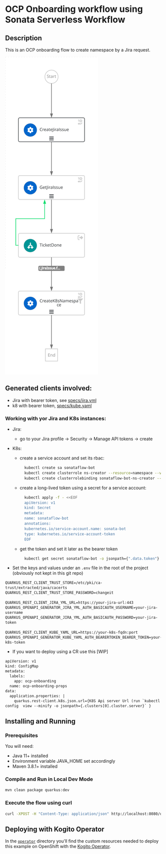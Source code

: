 # OCP Onboarding workflow using Sonata Serverless Workflow

## Description

This is an OCP onboarding flow to create namespace by a Jira request.

![SWF VIZ](https://raw.githubusercontent.com/ederign/ocp-onboarding-swf/patch-1/src/main/resources/ocp-onboarding.svg)


## Generated clients involved:
- Jira with bearer token, see [specs/jira.yml](src/main/resources/specs/jira.yml)
- k8 with bearer token, [specs/kube.yaml](src/main/resources/specs/kube.yaml)

### Working with yor Jira and K8s instances:
- Jira:
  - go to your Jira profile -> Security -> Manage API tokens -> create
- K8s:
  - create a service account and set its rbac:
    ```sh
      kubectl create sa sonataflow-bot
      kubectl create clusterrole ns-creator --resource=namespace --verb=get,list,create
      kubectl create clusterrolebinding sonataflow-bot-ns-creator --clusterrole=ns-creator --user=sonataflow-bot
    ```
  - create a long-lived token using a secret for a service account:
    ```sh
      kubectl apply -f - <<EOF
      apiVersion: v1
      kind: Secret
      metadata:
      name: sonataflow-bot
      annotations:
      kubernetes.io/service-account.name: sonata-bot
      type: kubernetes.io/service-account-token
      EOF
    ```
  - get the token and set it later as the bearer token
    ```sh
      kubectl get secret sonataflow-bot -o jsonpath={".data.token"} | base64 -d
    ```

- Set the keys and values under an `.env` file in the root of the project (obviously not kept in this git repo)
```console
QUARKUS_REST_CLIENT_TRUST_STORE=/etc/pki/ca-trust/extracted/java/cacerts
QUARKUS_REST_CLIENT_TRUST_STORE_PASSWORD=changeit

QUARKUS_REST_CLIENT_JIRA_YML_URL=https://your-jira-url:443
QUARKUS_OPENAPI_GENERATOR_JIRA_YML_AUTH_BASICAUTH_USERNAME=your-jira-username
QUARKUS_OPENAPI_GENERATOR_JIRA_YML_AUTH_BASICAUTH_PASSWORD=your-jira-token

QUARKUS_REST_CLIENT_KUBE_YAML_URL=https://your-k8s-fqdn:port
QUARKUS_OPENAPI_GENERATOR_KUBE_YAML_AUTH_BEARERTOKEN_BEARER_TOKEN=your-k8s-token

```
  

- If you want to deploy using a CR use this [WIP] 
```
apiVersion: v1
kind: ConfigMap
metadata:
  labels:
    app: ocp-onboarding
  name: ocp-onboarding-props
data:
  application.properties: |
    quarkus.rest-client.k8s.json.url={K8S Api server Url (run `kubectl config  view --minify -o jsonpath={.clusters[0].cluster.server}` }

```


## Installing and Running

### Prerequisites
 
You will need:
  - Java 11+ installed
  - Environment variable JAVA_HOME set accordingly
  - Maven 3.8.1+ installed

### Compile and Run in Local Dev Mode

```sh
mvn clean package quarkus:dev
```

### Execute the flow using curl

```sh
curl -XPOST -H "Content-Type: application/json" http://localhost:8080/ocpob -d '{"namespace": "my-new-namespace"}'
```

## Deploying with Kogito Operator

In the [`operator`](operator) directory you'll find the custom resources needed to deploy this example on OpenShift with the [Kogito Operator](https://docs.jboss.org/kogito/release/latest/html_single/#chap_kogito-deploying-on-openshift).
